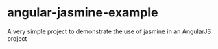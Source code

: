angular-jasmine-example
=======================

A very simple project to demonstrate the use of jasmine in an AngularJS project
